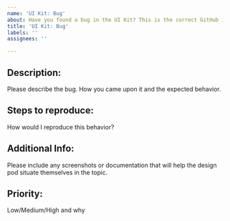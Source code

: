 ```yaml
---
name: 'UI Kit: Bug'
about: Have you found a bug in the UI Kit? This is the correct GitHub issue for you.
title: 'UI Kit: Bug'
labels: ''
assignees: ''

---
```


## Description: 

Please describe the bug. How you came upon it and the expected behavior.

## Steps to reproduce: 

How would I reproduce this behavior?

## Additional Info: 

Please include any screenshots or documentation that will help the design pod situate themselves in the topic.

## Priority: 

Low/Medium/High and why
